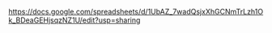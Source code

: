 https://docs.google.com/spreadsheets/d/1UbAZ_7wadQsjxXhGCNmTrLzh1Ok_BDeaGEHjsqzNZ1U/edit?usp=sharing
